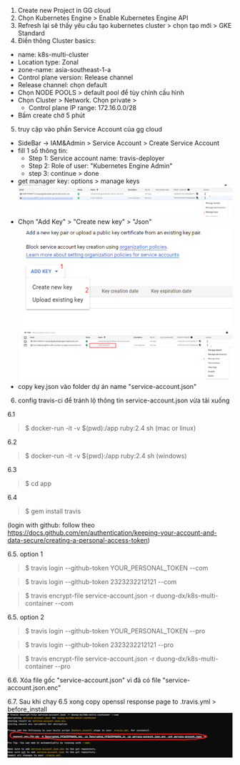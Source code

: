 1. Create new Project in GG cloud
2. Chọn Kubernetes Engine > Enable Kubernetes Engine API
3. Refresh lại sẽ thấy yêu cầu tạo kubernetes cluster > chọn tạo mới > GKE Standard
4. Điền thông Cluster basics:
- name: k8s-multi-cluster
- Location type: Zonal
- zone-name: asia-southeast-1-a
- Control plane version: Release channel
- Release channel: chọn default
- Chọn NODE POOLS > default pool để tùy chỉnh cấu hình
- Chọn Cluster > Network. Chọn private > 
    + Control plane IP range: 172.16.0.0/28
- Bấm create chờ 5 phút
5. truy cập vào phần Service Account của gg cloud
- SideBar -> IAM&Admin > Service Account > Create Service Account
- fill 1 số thông tin:
    + Step 1: Service account name: travis-deployer
    + Step 2: Role of user: "Kubernetes Engine Admin"
    + step 3: continue > done
- get manager key: options > manage keys
![img_2.png](img_2.png)
- Chọn "Add Key" > "Create new key" > "Json"
![images-rm/img_1.png](img_1.png)
![img.png](img.png)
- copy key.json vào folder dự án name "service-account.json"
6. config travis-ci để tránh lộ thông tin service-account.json vừa tải xuống

6.1
> $ docker-run -it -v $(pwd):/app ruby:2.4 sh (mac or linux)

6.2
> $ docker-run -it -v ${pwd}:/app ruby:2.4 sh (windows)

6.3
> $ cd app

6.4
> $ gem install travis

(login with github: follow theo https://docs.github.com/en/authentication/keeping-your-account-and-data-secure/creating-a-personal-access-token)

6.5. option 1

> $ travis login  --github-token YOUR_PERSONAL_TOKEN --com

> $ travis login  --github-token 2323232212121 --com

> $ travis encrypt-file service-account.json -r duong-dx/k8s-multi-container --com

6.5. option 2

> $ travis login  --github-token YOUR_PERSONAL_TOKEN --pro

> $ travis login  --github-token 2323232212121 --pro

> $ travis encrypt-file service-account.json -r duong-dx/k8s-multi-container --pro

6.6. Xóa file gốc "service-account.json" vì đã có file "service-account.json.enc"

6.7. Sau khi chạy 6.5 xong copy openssl response page to .travis.yml > before_install
![img_3.png](img_3.png)
